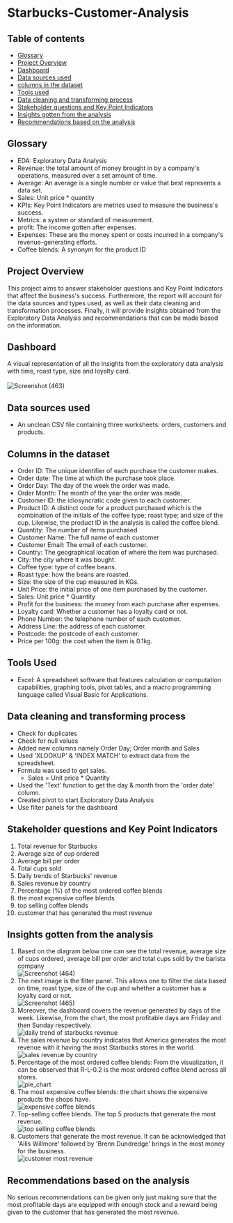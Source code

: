 # Starbucks-Customer-Analysis
## Table of contents
- [Glossary](#glossary)
- [Project Overview](#project-overview)
- [Dashboard](#dashboard)
- [Data sources used](#data-sources-used)
- [columns in the dataset](#columns-in-the-dataset)
- [Tools used](#tools-used)
- [Data cleaning and  transforming process](#data-cleaning-and-transforming-process)
- [Stakeholder questions and Key Point Indicators](#Stakeholder-questions-and-Key-Point-Indicators)
- [Insights gotten from the analysis](#insights-gotten-from-the-analysis)
- [Recommendations based on the analysis](#recommendations-based-on-the-analysis)
## Glossary
- EDA: Exploratory Data Analysis
- Revenue:  the total amount of money brought in by a company's operations, measured over a set amount of time.
- Average: An average is a single number or value that best represents a data set.
- Sales: Unit price * quantity
- KPIs: Key Point Indicators are metrics used to measure the business's success.
- Metrics: a system or standard of measurement.
- profit: The income gotten after expenses.
- Expenses: These are the money spent or costs incurred in a company's revenue-generating efforts.
- Coffee blends: A synonym for the product ID
  
## Project Overview
This project aims to answer stakeholder questions and Key Point Indicators that affect the business's success. Furthermore, the report will account for the data sources and types used, as well as their  data cleaning and transformation processes. Finally, it will provide insights obtained from the Exploratory Data Analysis and recommendations that can be made based on the information.

## Dashboard
A visual representation of all the insights from the exploratory data analysis with time, roast type, size and loyalty card.<br /> <br /> ![Screenshot (463)](https://github.com/Tyroneekhator/Starbucks-Customer-Analysis/assets/72547969/a2958319-70ea-4b33-87ae-15c6e37c9bfe)

## Data sources used
- An unclean CSV file containing three worksheets: orders, customers and products.
## Columns in the dataset
- Order ID: The unique identifier of each purchase the customer makes.
- Order date: The time at which the purchase took place.
- Order Day: The day of the week the order was made.
- Order Month: The month of the year the order was made.
- Customer ID: the idiosyncratic code given to each customer.
- Product ID: A distinct code for a product purchased which is the combination of the initials of the coffee type; roast type; and size of the cup. Likewise, the product ID in the analysis is called the coffee blend.
- Quantity: The number of items purchased
- Customer Name: The full name of each customer
- Customer Email: The email of each customer.
- Country: The geographical location of where the item was purchased.
- City: the city where it was bought.
- Coffee type: type of coffee beans.
- Roast type: how the beans are roasted.
- Size: the size of the cup measured in KGs.
- Unit Price: the initial price of one item purchased by the customer.
- Sales: Unit price * Quantity
- Profit for the business: the money from each purchase after expenses.
- Loyalty card: Whether a customer has a loyalty card or not.
- Phone Number: the telephone number of each customer.
- Address Line: the address of each customer.
- Postcode: the postcode of each customer.
- Price per 100g: the cost when the item is 0.1kg.
## Tools Used
- Excel: A spreadsheet software that features calculation or computation capabilities, graphing tools, pivot tables, and a macro programming language called Visual Basic for Applications.
## Data cleaning and  transforming process
- Check for duplicates
- Check for null values
- Added new columns namely Order Day; Order month and Sales
- Used 'XLOOKUP' & 'INDEX MATCH' to extract data from the spreadsheet.
- Formula was used to get sales.
    - Sales = Unit price * Quantity
- Used the 'Text' function to get the day & month from the 'order date' column.
- Created pivot to start Exploratory Data Analysis
- Use filter panels for the dashboard
## Stakeholder questions and Key Point Indicators
1. Total revenue for Starbucks
2. Average size of cup ordered
3. Average bill per order
4. Total cups sold
5. Daily trends of Starbucks' revenue
6. Sales revenue by country
7. Percentage (%) of the most ordered coffee blends
8. the most expensive coffee blends
9. top selling coffee blends
10. customer that has generated the most revenue
## Insights gotten from the analysis
1. Based on the diagram below one can see the total revenue, average size of cups ordered, average bill per order and total cups sold by the barista company <br />![Screenshot (464)](https://github.com/Tyroneekhator/Starbucks-Customer-Analysis/assets/72547969/bb3228d6-fefe-44a1-85d1-33bc27901266)
2. The next image is the filter panel. This allows one to filter the data based on time, roast type, size of the cup and whether a customer has a loyalty card or not. <br /> ![Screenshot (465)](https://github.com/Tyroneekhator/Starbucks-Customer-Analysis/assets/72547969/67da8de2-d7f5-47f4-9aa5-a2ea7e29c8b3)
3. Moreover, the dashboard covers the revenue generated by days of the week. Likewise, from the chart, the most profitable days are Friday and then Sunday respectively. <br />  ![daily trend  of starbucks revenue](https://github.com/Tyroneekhator/Starbucks-Customer-Analysis/assets/72547969/6d8280c6-8b05-4133-aee6-8d8e47f3890b)
4. The sales revenue by country indicates that America generates the most revenue with it having the most Starbucks stores in the world. <br /> ![sales revenue by country](https://github.com/Tyroneekhator/Starbucks-Customer-Analysis/assets/72547969/2131b156-0a37-425d-9a6a-3804859afc63)
5. Percentage of the most ordered coffee blends: From the visualization, it can be observed that R-L-0.2 is the most ordered coffee blend across all stores. <br /> ![pie_chart](https://github.com/Tyroneekhator/Starbucks-Customer-Analysis/assets/72547969/2c185320-aa56-478d-a77b-7ae16915233f)
6. The most expensive coffee blends: the chart shows the expensive products the shops have.<br />![expensive coffee blends](https://github.com/Tyroneekhator/Starbucks-Customer-Analysis/assets/72547969/cc1eebe9-456f-44cd-a2de-ba17f4f8dc27)
7. Top-selling coffee blends. The top 5 products that generate the most revenue. <br /> ![top selling coffee blends](https://github.com/Tyroneekhator/Starbucks-Customer-Analysis/assets/72547969/15597392-3a27-484f-8832-326da3e1bb9e)
8. Customers that generate the most revenue. It can be acknowledged that 'Allis Willmore' followed by 'Brenn Dundredge' brings in the most money for the business. <br /> ![customer most revenue](https://github.com/Tyroneekhator/Starbucks-Customer-Analysis/assets/72547969/df24cd02-9fa9-439c-b574-e52c98966b8f)
## Recommendations based on the analysis
No serious recommendations can be given only just making sure that the most profitable days are equipped with enough stock and a reward being given to the customer that has generated the most revenue.

